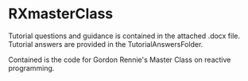 # RXmasterClass

Tutorial questions and guidance is contained in the attached .docx file. Tutorial answers are provided in the TutorialAnswersFolder.

Contained is the code for Gordon Rennie's Master Class on reactive programming.
